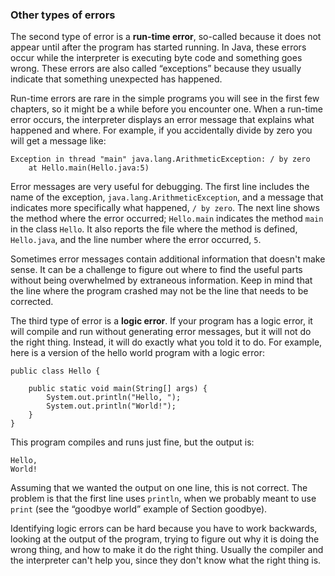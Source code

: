 ###  Other types of errors



The second type of error is a **run-time error**, so-called because it does not appear until after the program has started running.
In Java, these errors occur while the interpreter is executing byte code and something goes wrong.
These errors are also called “exceptions” because they usually indicate that something unexpected has happened.

Run-time errors are rare in the simple programs you will see in the first few chapters, so it might be a while before you encounter one.
When a run-time error occurs, the interpreter displays an error message that explains what happened and where.
For example, if you accidentally divide by zero you will get a message like:


```code
Exception in thread "main" java.lang.ArithmeticException: / by zero
    at Hello.main(Hello.java:5)
```



Error messages are very useful for debugging.
The first line includes the name of the exception, `java.lang.ArithmeticException`, and a message that indicates more specifically what happened, `/ by zero`.
The next line shows the method where the error occurred; `Hello.main` indicates the method `main` in the class `Hello`.
It also reports the file where the method is defined, `Hello.java`, and the line number where the error occurred, `5`.

Sometimes error messages contain additional information that doesn't make sense.
It can be a challenge to figure out where to find the useful parts without being overwhelmed by extraneous information.
Keep in mind that the line where the program crashed may not be the line that needs to be corrected.



The third type of error is a **logic error**.
If your program has a logic error, it will compile and run without generating error messages, but it will not do the right thing.
Instead, it will do exactly what you told it to do.
For example, here is a version of the hello world program with a logic error:


```code
public class Hello {

    public static void main(String[] args) {
        System.out.println("Hello, ");
        System.out.println("World!");
    }
}
```

This program compiles and runs just fine, but the output is:

```code
Hello,
World!
```

Assuming that we wanted the output on one line, this is not correct.
The problem is that the first line uses `println`, when we probably meant to use `print` (see the “goodbye world” example of Section goodbye).

Identifying logic errors can be hard because you have to work backwards, looking at the output of the program, trying to figure out why it is doing the wrong thing, and how to make it do the right thing.
Usually the compiler and the interpreter can't help you, since they don't know what the right thing is.